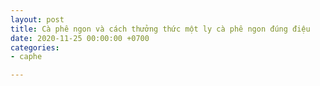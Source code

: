 ```yaml
---
layout: post
title: Cà phê ngon và cách thưởng thức một ly cà phê ngon đúng điệu
date: 2020-11-25 00:00:00 +0700
categories:
- caphe

---
```

